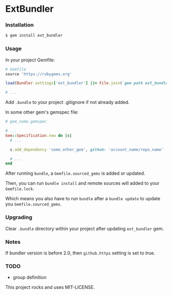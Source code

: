 # ExtBundler

### Installation

```bash
$ gem install ext_bundler
```

### Usage

In your project Gemfile:

```ruby
# Gemfile
source 'https://rubygems.org'

load(Bundler.settings['ext_bundler'] ||= File.join(`gem path ext_bundler`.strip, 'lib', 'ext_bundler', 'bundler.rb'))

# ...
```

Add `.bundle` to your project .gitignore if not already added.

In some other gem's gemspec file:

```ruby
# gem_name.gemspec

# ...
Gem::Specification.new do |s|
  # ...

  s.add_dependency 'some_other_gem', github: 'account_name/repo_name'

  # ...
end
```

After running `bundle`, a `Gemfile.sourced_gems` is added or updated.

Then, you can run `bundle install` and remote sources will added to your `Gemfile.lock`.

Which means you also have to run `bundle` after a `bundle update` to update you `Gemfile.sourced_gems`.

### Upgrading

Clear `.bundle` directory within your project after updating `ext_bundler` gem.

### Notes

If bundler version is before 2.0, then `github.https` setting is set to true.

### TODO

- group definition

This project rocks and uses MIT-LICENSE.
